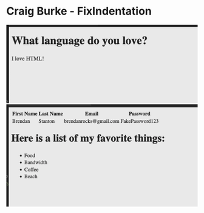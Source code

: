 # Craig Burke - FixIndentation

![FixIndentation](./images/Burke_Craig_FixIndentation1.png)
![FixIndentation](./images/Burke_Craig_FixIndentation2.png)
